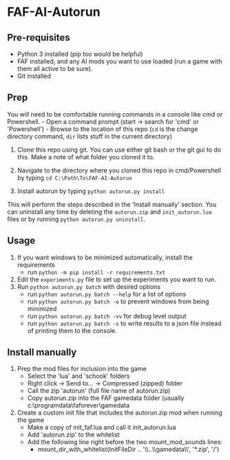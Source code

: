 # FAF-AI-Autorun

## Pre-requisites
- Python 3 installed (pip too would be helpful)
- FAF installed, and any AI mods you want to use loaded (run a game with them
  all active to be sure).
- Git installed

## Prep
You will need to be comfortable running commands in a console like cmd or
Powershell.
    - Open a command prompt (start -> search for 'cmd' or 'Powershell')
    - Browse to the location of this repo (`cd` is the change directory command,
    `dir` lists stuff in the current directory)

1. Clone this repo using git. You can use either git bash or the git gui to do
this. Make a note of what folder you cloned it to.

2. Navigate to the directory where you cloned this repo in cmd/Powershell by
typing `cd C:\Path\To\FAF-AI-Autorun`
3. Install autorun by typing `python autorun.py install`

This will perform the steps described in the 'Install manually' section. You can
uninstall any time by deleting the `autorun.zip` and `init_autorun.lua` files or by running `python autorun.py uninstall`.

## Usage
1. If you want windows to be minimized automatically, install the requirements
    - run `python -m pip install -r requirements.txt`
2. Edit the `experiments.py` file to set up the experiments you want to run.
3. Run `python autorun.py batch` with desired options
    - run `python autorun.py batch --help` for a list of options
    - run `python autorun.py batch -o` to prevent windows from being minimized
    - run `python autorun.py batch -vv` for debug level output
    - run `python autorun.py batch -s` to write results to a json file instead
    of printing them to the console.

## Install manually
1. Prep the mod files for inclusion into the game
    - Select the 'lua' and 'schook' folders
    - Right click -> Send to... -> Compressed (zipped) folder
    - Call the zip 'autorun' (full file name of autorun.zip)
    - Copy autorun.zip into the FAF gamedata folder (usually c:\programdata\faforever\gamedata
2. Create a custom init file that includes the autorun.zip mod when running the game
    - Make a copy of init_faf.lua and call it init_autorun.lua
    - Add 'autorun.zip' to the whitelist
    - Add the following line right before the two mount_mod_sounds lines:
        - mount_dir_with_whitelist(InitFileDir .. '\\\\..\\\\gamedata\\\\', '*.zip', '/')

